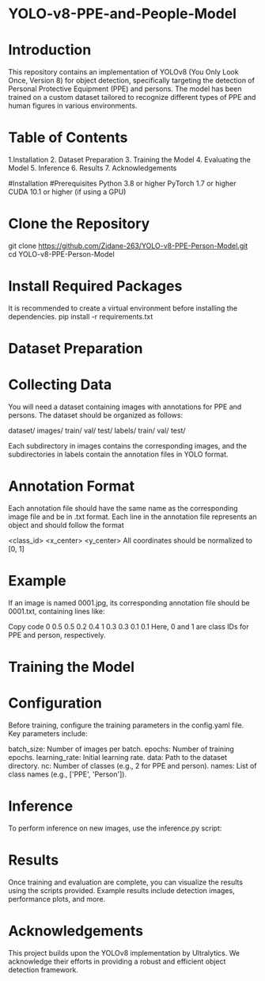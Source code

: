 # YOLO-v8-PPE-and-People-Model

# Introduction
This repository contains an implementation of YOLOv8 (You Only Look Once, Version 8) for object detection, specifically targeting the detection of Personal Protective Equipment (PPE) and persons. The model has been trained on a custom dataset tailored to recognize different types of PPE and human figures in various environments.

# Table of Contents
1.Installation
2. Dataset Preparation
3. Training the Model
4. Evaluating the Model
5. Inference
6. Results
7. Acknowledgements

#Installation
#Prerequisites
Python 3.8 or higher
PyTorch 1.7 or higher
CUDA 10.1 or higher (if using a GPU)

# Clone the Repository
git clone https://github.com/Zidane-263/YOLO-v8-PPE-Person-Model.git
cd YOLO-v8-PPE-Person-Model

# Install Required Packages
It is recommended to create a virtual environment before installing the dependencies.
pip install -r requirements.txt

# Dataset Preparation
# Collecting Data
You will need a dataset containing images with annotations for PPE and persons. The dataset should be organized as follows:

dataset/
  images/
    train/
    val/
    test/
  labels/
    train/
    val/
    test/

Each subdirectory in images contains the corresponding images, and the subdirectories in labels contain the annotation files in YOLO format.

# Annotation Format
Each annotation file should have the same name as the corresponding image file and be in .txt format. Each line in the annotation file represents an object and should follow the format

<class_id> <x_center> <y_center> <width> <height>
All coordinates should be normalized to [0, 1]

# Example
If an image is named 0001.jpg, its corresponding annotation file should be 0001.txt, containing lines like:

Copy code
0 0.5 0.5 0.2 0.4
1 0.3 0.3 0.1 0.1
Here, 0 and 1 are class IDs for PPE and person, respectively.

# Training the Model
# Configuration
Before training, configure the training parameters in the config.yaml file. Key parameters include:

batch_size: Number of images per batch.
epochs: Number of training epochs.
learning_rate: Initial learning rate.
data: Path to the dataset directory.
nc: Number of classes (e.g., 2 for PPE and person).
names: List of class names (e.g., ['PPE', 'Person']).

# Inference
To perform inference on new images, use the inference.py script:

# Results
Once training and evaluation are complete, you can visualize the results using the scripts provided. Example results include detection images, performance plots, and more.

# Acknowledgements
This project builds upon the YOLOv8 implementation by Ultralytics. We acknowledge their efforts in providing a robust and efficient object detection framework.
